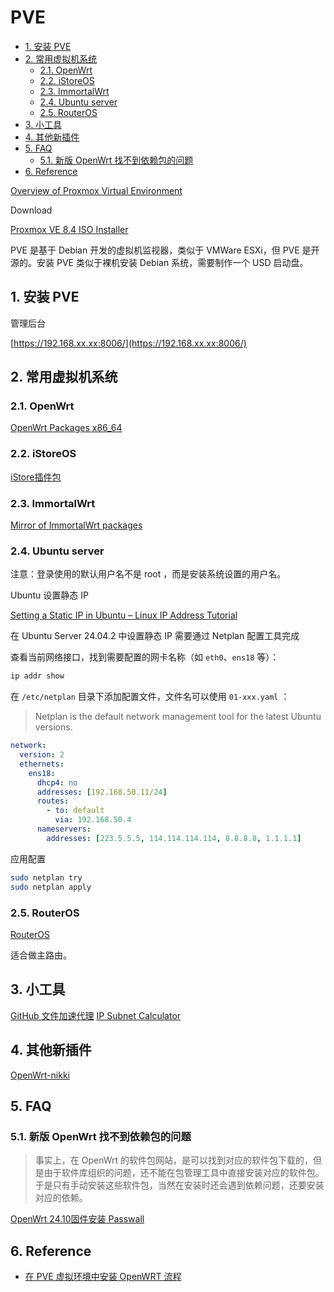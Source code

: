 # PVE<!-- omit in toc -->

- [1. 安装 PVE](#1-安装-pve)
- [2. 常用虚拟机系统](#2-常用虚拟机系统)
  - [2.1. OpenWrt](#21-openwrt)
  - [2.2. iStoreOS](#22-istoreos)
  - [2.3. ImmortalWrt](#23-immortalwrt)
  - [2.4. Ubuntu server](#24-ubuntu-server)
  - [2.5. RouterOS](#25-routeros)
- [3. 小工具](#3-小工具)
- [4. 其他新插件](#4-其他新插件)
- [5. FAQ](#5-faq)
  - [5.1. 新版 OpenWrt 找不到依赖包的问题](#51-新版-openwrt-找不到依赖包的问题)
- [6. Reference](#6-reference)

[Overview of Proxmox Virtual Environment](https://www.proxmox.com/en/products/proxmox-virtual-environment/overview)

Download

[Proxmox VE 8.4 ISO Installer](https://www.proxmox.com/en/downloads)

PVE 是基于 Debian 开发的虚拟机监视器，类似于 VMWare ESXi，但 PVE 是开源的。安装 PVE 类似于裸机安装 Debian 系统，需要制作一个 USD 启动盘。

## 1. 安装 PVE

管理后台

[https://192.168.xx.xx:8006/](https://192.168.xx.xx:8006/)

## 2. 常用虚拟机系统

### 2.1. OpenWrt

[OpenWrt Packages x86_64](https://openwrt.pkgs.org/24.10/openwrt-packages-x86_64/)

### 2.2. iStoreOS

[iStore插件包](https://github.com/AUK9527/Are-u-ok)

### 2.3. ImmortalWrt

[Mirror of ImmortalWrt packages](https://mirror.nju.edu.cn/immortalwrt/releases/24.10.1/targets/x86/64/packages/)

### 2.4. Ubuntu server

注意：登录使用的默认用户名不是 root ，而是安装系统设置的用户名。

Ubuntu 设置静态 IP

[Setting a Static IP in Ubuntu – Linux IP Address Tutorial](https://www.freecodecamp.org/news/setting-a-static-ip-in-ubuntu-linux-ip-address-tutorial/)

在 Ubuntu Server 24.04.2 中设置静态 IP 需要通过 Netplan 配置工具完成

查看当前网络接口，找到需要配置的网卡名称（如 `eth0`、`ens18` 等）：

```bash
ip addr show
```

在 `/etc/netplan` 目录下添加配置文件，文件名可以使用 `01-xxx.yaml` ：

> Netplan is the default network management tool for the latest Ubuntu versions.

```yaml
network:
  version: 2
  ethernets:
    ens18:
      dhcp4: no
      addresses: [192.168.50.11/24]
      routes:
        - to: default
          via: 192.168.50.4
      nameservers:
        addresses: [223.5.5.5, 114.114.114.114, 8.8.8.8, 1.1.1.1]
```

应用配置

```bash
sudo netplan try
sudo netplan apply
```

### 2.5. RouterOS

[RouterOS](https://mikrotik.com/download)

适合做主路由。

## 3. 小工具

[GitHub 文件加速代理](https://gh-proxy.com/)
[IP Subnet Calculator](https://www.omnicalculator.com/other/ip-subnet)

## 4. 其他新插件

[OpenWrt-nikki](https://github.com/nikkinikki-org/OpenWrt-nikki)

## 5. FAQ

### 5.1. 新版 OpenWrt 找不到依赖包的问题

> 事实上，在 OpenWrt 的软件包网站，是可以找到对应的软件包下载的，但是由于软件库组织的问题，还不能在包管理工具中直接安装对应的软件包。于是只有手动安装这些软件包，当然在安装时还会遇到依赖问题，还要安装对应的依赖。

[OpenWrt 24.10固件安装 Passwall](https://www.rultr.com/tutorials/68871.html)

## 6. Reference

- [在 PVE 虚拟环境中安装 OpenWRT 流程](https://optimus-xs.github.io/posts/install-openwrt-in-pve/)
